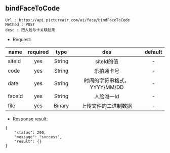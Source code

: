 

bindFaceToCode
---

```
Url : https://api.pictureair.com/ai/face/bindFaceToCode
Method : POST 
desc : 把人脸与卡关联起来
```

* Request:

|name|required|type|des|default|
| ------------- |:-------------:|:-------------:|:---------------------------------------:|:-------------:|
| siteId | yes | String | siteId的值 | - |
| code | yes | String | 乐拍通卡号 | - |
| date | yes | String | 时间的字符串格式，YYYY/MM/DD | - |
| faceId | yes | String | 人脸唯一Id | - |
| file | yes | Binary | 上传文件的二进制数据 | - |

* Response result:
```
{
    "status": 200,
    "message": "success",
    "result": {}
}
```
